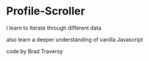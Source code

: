 # Profile-Scroller

I learn to Iterate through different data

also learn a deeper understanding of vanilla Javascript

code by Brad Traversy
